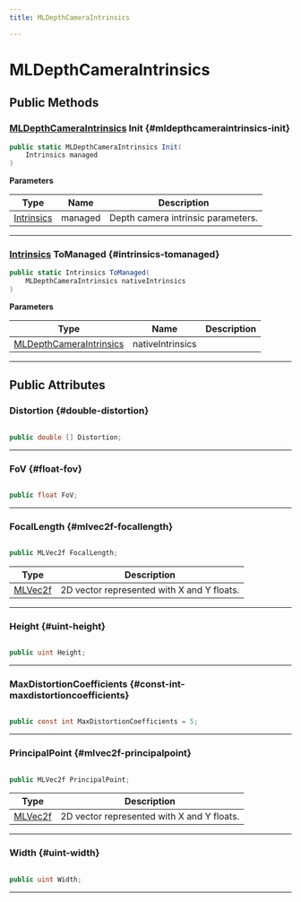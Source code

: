 ```yaml
---
title: MLDepthCameraIntrinsics

---
```


# MLDepthCameraIntrinsics










## Public Methods

### [MLDepthCameraIntrinsics](/unity-api/api/UnityEngine.XR.MagicLeap/MLDepthCamera/NativeBindings/UnityEngine.XR.MagicLeap.MLDepthCamera.NativeBindings.MLDepthCameraIntrinsics.md) Init {#mldepthcameraintrinsics-init}

```csharp
public static MLDepthCameraIntrinsics Init(
    Intrinsics managed
)
```


**Parameters**

| Type | Name  | Description  | 
|--|--|--|
| [Intrinsics](/unity-api/api/UnityEngine.XR.MagicLeap/MLDepthCamera/UnityEngine.XR.MagicLeap.MLDepthCamera.Intrinsics.md) |managed|Depth camera intrinsic parameters. |






-----------

### [Intrinsics](/unity-api/api/UnityEngine.XR.MagicLeap/MLDepthCamera/UnityEngine.XR.MagicLeap.MLDepthCamera.Intrinsics.md) ToManaged {#intrinsics-tomanaged}

```csharp
public static Intrinsics ToManaged(
    MLDepthCameraIntrinsics nativeIntrinsics
)
```


**Parameters**

| Type | Name  | Description  | 
|--|--|--|
| [MLDepthCameraIntrinsics](/unity-api/api/UnityEngine.XR.MagicLeap/MLDepthCamera/NativeBindings/UnityEngine.XR.MagicLeap.MLDepthCamera.NativeBindings.MLDepthCameraIntrinsics.md) |nativeIntrinsics||






-----------

## Public Attributes

### Distortion {#double-distortion}

```csharp

public double [] Distortion;

```






-----------

### FoV {#float-fov}

```csharp

public float FoV;

```






-----------

### FocalLength {#mlvec2f-focallength}

```csharp

public MLVec2f FocalLength;

```

| Type | Description  | 
|--|--|
| [MLVec2f](/unity-api/api/UnityEngine.XR.MagicLeap.Native/MagicLeapNativeBindings/UnityEngine.XR.MagicLeap.Native.MagicLeapNativeBindings.MLVec2f.md) | 2D vector represented with X and Y floats.  |





-----------

### Height {#uint-height}

```csharp

public uint Height;

```






-----------

### MaxDistortionCoefficients {#const-int-maxdistortioncoefficients}

```csharp

public const int MaxDistortionCoefficients = 5;

```






-----------

### PrincipalPoint {#mlvec2f-principalpoint}

```csharp

public MLVec2f PrincipalPoint;

```

| Type | Description  | 
|--|--|
| [MLVec2f](/unity-api/api/UnityEngine.XR.MagicLeap.Native/MagicLeapNativeBindings/UnityEngine.XR.MagicLeap.Native.MagicLeapNativeBindings.MLVec2f.md) | 2D vector represented with X and Y floats.  |





-----------

### Width {#uint-width}

```csharp

public uint Width;

```






-----------

